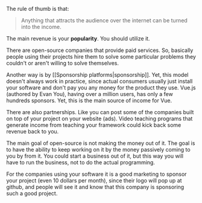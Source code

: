 The rule of thumb is that:

> Anything that attracts the audience over the internet can be turned into the income.

The main revenue is your **popularity**. You should utilize it.

There are open-source companies that provide paid services. So, basically people using their projects hire them to solve some particular problems they couldn't or aren't willing to solve themselves.

Another way is by [[Sponsorship platforms|sponsorship]]. Yet, this model doesn't always work in practice, since actual consumers usually just install your software and don't pay you any money for the product they use. Vue.js (authored by Evan You), having over a million users, has only a few hundreds sponsors. Yet, this is the main source of income for Vue.

There are also partnerships. Like you can post some of the companies built on top of your project on your website (ads). Video teaching programs that generate income from teaching your framework could kick back some revenue back to you.

The main goal of open-source is not making the money out of it. The goal is to have the ability to keep working on it by the money passively coming to you by from it. You could start a business out of it, but this way you will have to run the business, not to do the actual programming.

For the companies using your software it is a good marketing to sponsor your project (even 10 dollars per month), since their logo will pop up at github, and people will see it and know that this company is sponsoring such a good project.

